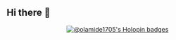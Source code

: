 ## Hi there 👋

<!--
**Olamide1705/Olamide1705** is a ✨ _special_ ✨ repository because its `README.md` (this file) appears on your GitHub profile.

Here are some ideas to get you started:

- 🔭 I’m currently working on ...
- 🌱 I’m currently learning ...
- 👯 I’m looking to collaborate on ...
- 🤔 I’m looking for help with ...
- 💬 Ask me about ...
- 📫 How to reach me: ...
- 😄 Pronouns: ...
- ⚡ Fun fact: ...
-->

<p align="center">
  <a href="https://holopin.io/@olamide1705">
    <img src="https://holopin.me/olamide1705" alt="@olamide1705's Holopin badges" />
  </a>
</p>
